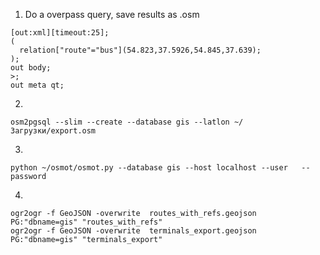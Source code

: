 
1. Do a overpass query, save results as .osm


```
[out:xml][timeout:25];
(
  relation["route"="bus"](54.823,37.5926,54.845,37.639);
);
out body;
>;
out meta qt;
```
2. 
```
osm2pgsql --slim --create --database gis --latlon ~/Загрузки/export.osm
```
3. 
```
python ~/osmot/osmot.py --database gis --host localhost --user   --password 
```
4. 
```
ogr2ogr -f GeoJSON -overwrite  routes_with_refs.geojson  PG:"dbname=gis" "routes_with_refs"
ogr2ogr -f GeoJSON -overwrite  terminals_export.geojson  PG:"dbname=gis" "terminals_export"
```
